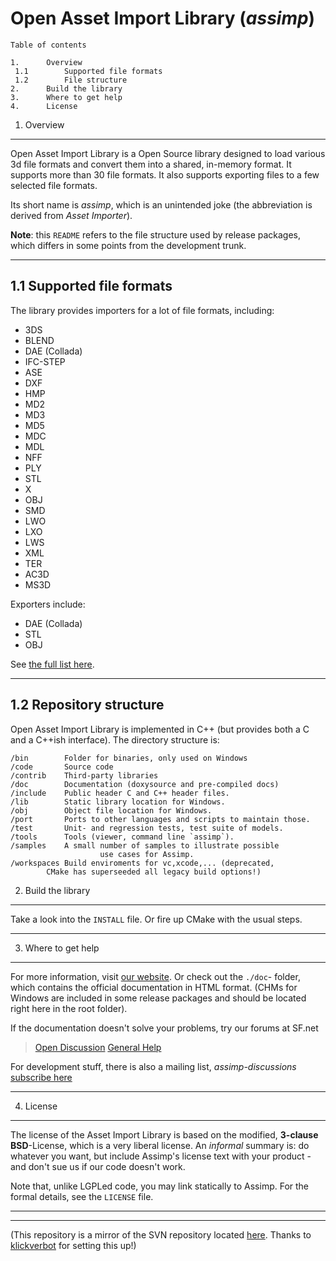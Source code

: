 Open Asset Import Library (_assimp_) 
========================================================================


    Table of contents

	1.		Overview
	 1.1		Supported file formats
	 1.2		File structure
	2.		Build the library
	3. 		Where to get help
	4.		License



1.	Overview
------------------------------

Open Asset Import Library is a Open Source library designed to load various 3d file formats and convert them into a shared, in-memory format. It supports more than 30 file formats. It also supports exporting files to a few selected file formats.

Its short name is _assimp_, which is an unintended joke (the abbreviation is derived from _Asset Importer_). 

__Note__: this `README` refers to the file structure used by release packages, which differs in some points from the development trunk.

----------------
 1.1	Supported file formats
----------------

The library provides importers for a lot of file formats, including:

- 3DS
- BLEND 
- DAE (Collada)
- IFC-STEP 
- ASE
- DXF
- HMP
- MD2
- MD3 
- MD5
- MDC
- MDL
- NFF
- PLY
- STL
- X 
- OBJ 
- SMD
- LWO 
- LXO 
- LWS 
- XML 
- TER 
- AC3D 
- MS3D 

Exporters include:

- DAE (Collada)
- STL
- OBJ
	
See [the full list here](http://assimp.sourceforge.net/main_features_formats.html).


----------------
1.2 Repository structure
----------------

Open Asset Import Library is implemented in C++ (but provides both a C and a 
C++ish interface). The directory structure is:

	/bin		Folder for binaries, only used on Windows
	/code		Source code
	/contrib	Third-party libraries
	/doc		Documentation (doxysource and pre-compiled docs)
	/include	Public header C and C++ header files.
	/lib		Static library location for Windows.
	/obj		Object file location for Windows.
	/port		Ports to other languages and scripts to maintain those. 
	/test		Unit- and regression tests, test suite of models.
	/tools		Tools (viewer, command line `assimp`).
	/samples	A small number of samples to illustrate possible 
                        use cases for Assimp.
	/workspaces	Build enviroments for vc,xcode,... (deprecated,
			CMake has superseeded all legacy build options!)



2. Build the library
------------------------------

Take a look into the `INSTALL` file. Or fire up CMake with the usual steps.


------------------------------
3. Where to get help
------------------------------

For more information, visit [our website](http://assimp.sourceforge.net/). Or check out the `./doc`- folder, which contains the official documentation in HTML format.
(CHMs for Windows are included in some release packages and should be located right here in the root folder).

If the documentation doesn't solve your problems, try our forums at SF.net 
> [Open Discussion](http://sourceforge.net/projects/assimp/forums/forum/817653) 
> [General Help](http://sourceforge.net/projects/assimp/forums/forum/817654)

For development stuff, there is also a mailing list, _assimp-discussions_ 
  [subscribe here]( https://lists.sourceforge.net/lists/listinfo/assimp-discussions) 


------------------------------
4. License
------------------------------

The license of the Asset Import Library is based on the modified, __3-clause BSD__-License, which is a very liberal license. An _informal_ summary is: do whatever you want, but include Assimp's license text with your product - and don't sue us if our code doesn't work.

Note that, unlike LGPLed code, you may link statically to Assimp.
For the formal details, see the `LICENSE` file. 

------------------------------
------------------------------

(This repository is a mirror of the SVN repository located [here](https://assimp.svn.sourceforge.net/svnroot/assimp). Thanks to [klickverbot](https://github.com/klickverbot) for setting this up!)